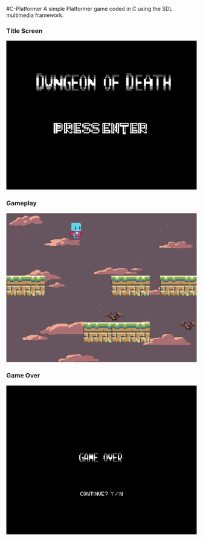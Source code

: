 #C-Platformer
A simple Platformer game coded in C using the SDL multimedia framework.

### Title Screen
![Title Screen](images/titlescreen.png)

###  Gameplay
![Gameplay](images/gameplay.png)

### Game Over
![Game Over](images/gameover.png)
